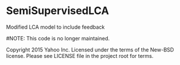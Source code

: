 # SemiSupervisedLCA
Modified LCA model to include feedback

#NOTE:
This code is no longer maintained.

Copyright 2015 Yahoo Inc.
Licensed under the terms of the New-BSD license.
Please see LICENSE file in the project root for terms.

